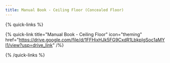 ```yaml
---
title: Manual Book - Ceiling Floor (Concealed Floor)
---
```


{% quick-links %}

{% quick-link title="Manual Book - Ceiling Floor" icon="theming" href="https://drive.google.com/file/d/1FFHixHJk5FG9CxdR1LbkpIgSoc1aMYI1/view?usp=drive_link"  /%}

{% /quick-links %}
